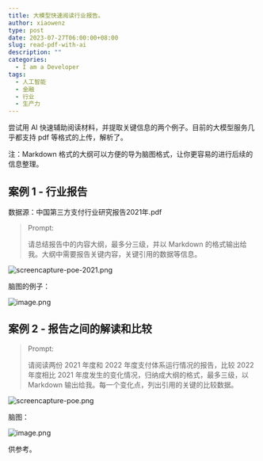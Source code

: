 ```yaml
---
title: 大模型快速阅读行业报告。
author: xiaowenz
type: post
date: 2023-07-27T06:00:00+08:00
slug: read-pdf-with-ai
description: ""
categories:
  - I am a Developer
tags:
  - 人工智能
  - 金融
  - 行业
  - 生产力
---
```


尝试用 AI 快速辅助阅读材料，并提取关键信息的两个例子。目前的大模型服务几乎都支持 pdf 等格式的上传，解析了。

注：Markdown 格式的大纲可以方便的导为脑图格式，让你更容易的进行后续的信息整理。

## 案例 1 - 行业报告

数据源：中国第三方支付行业研究报告2021年.pdf

> Prompt:
>
> 请总结报告中的内容大纲，最多分三级，并以 Markdown 的格式输出给我。大纲中需要报告关键内容，关键引用的数据等信息。

![screencapture-poe-2021.png](https://vip2.loli.io/2023/07/27/1s2XBWKOvPMu4L9.png)

脑图的例子：

![image.png](https://vip2.loli.io/2023/07/27/DtQFUqdLxB1rP4H.png)

## 案例 2 - 报告之间的解读和比较

> Prompt:
>
> 请阅读两份 2021 年度和 2022 年度支付体系运行情况的报告，比较 2022 年度相比 2021 年度发生的变化情况，归纳成大纲的格式，最多三级，以 Markdown 输出给我。每一个变化点，列出引用的关键的比较数据。

![screencapture-poe.png](https://vip2.loli.io/2023/07/27/SQkUFmxfMB8n1Rz.png)

脑图：

![image.png](https://vip2.loli.io/2023/07/27/EgXMrpa3Q6kSuhv.png)

供参考。